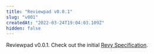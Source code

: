 ```yaml
---
title: "Reviewpad v0.0.1"
slug: "v001"
createdAt: "2022-03-24T19:04:03.109Z"
hidden: false
---
```

Reviewpad v0.0.1. Check out the initial [Revy Specification](doc:revy-introduction).